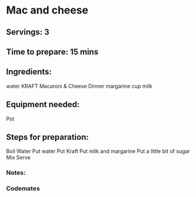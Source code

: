 # Mac and cheese 

## Servings: 3

## Time to prepare: 15 mins

## Ingredients:
water
KRAFT Macaroni & Cheese Dinner
margarine
cup milk

## Equipment needed:
Pot

## Steps for preparation:
Boil Water
Put water
Put Kraft 
Put milk and margarine
Put a little bit of sugar
Mix
Serve


### Notes:



### Codemates #
